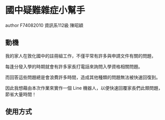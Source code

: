 # 國中疑難雜症小幫手

author F74082010 資訊系112級 陳昭穎

## 動機

我的家人在敦化國中的註冊組工作，不僅平常有許多與申請文件有關的問題，

每逢分發入學的時期就會有許多家長打電話來詢問入學資格相關問題。

而回答這些問題總是會浪費許多時間，造成其他種類的問題無法被快速回復到。

因此我想藉由本次作業來實作一個 Line 機器人，以便快速回覆家長們此類問題，節省大量時間！

## 使用方式
